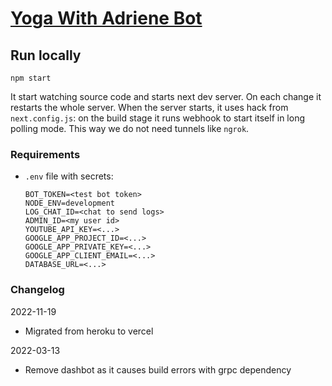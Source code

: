 # [Yoga With Adriene Bot](http://t.me/YogaWithAdrieneBot?start=github)

## Run locally

```
npm start
```

It start watching source code and starts next dev server.
On each change it restarts the whole server.
When the server starts, it uses hack from `next.config.js`: on the build stage it runs webhook to start itself in long polling mode. This way we do not need tunnels like `ngrok`.

### Requirements

- `.env` file with secrets:
  ```
  BOT_TOKEN=<test bot token>
  NODE_ENV=development
  LOG_CHAT_ID=<chat to send logs>
  ADMIN_ID=<my user id>
  YOUTUBE_API_KEY=<...>
  GOOGLE_APP_PROJECT_ID=<...>
  GOOGLE_APP_PRIVATE_KEY=<...>
  GOOGLE_APP_CLIENT_EMAIL=<...>
  DATABASE_URL=<...>
  ```

### Changelog

2022-11-19

- Migrated from heroku to vercel


2022-03-13

- Remove dashbot as it causes build errors with grpc dependency